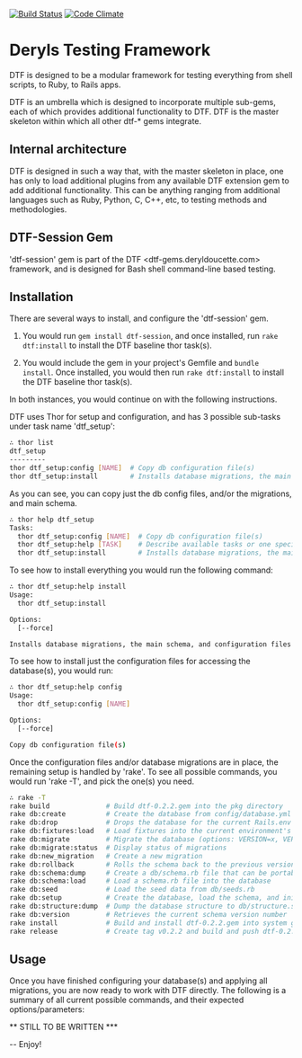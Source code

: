 [![Build Status](https://travis-ci.org/dtf-gems/dtf-session.png)](https://travis-ci.org/dtf-gems/dtf-session)
[![Code Climate](https://codeclimate.com/badge.png)](https://codeclimate.com/github/dtf-gems/dtf-session)

# Deryls Testing Framework

DTF is designed to be a modular framework for testing everything from shell scripts, to Ruby, to Rails apps.

DTF is an umbrella which is designed to incorporate multiple sub-gems, each of which provides additional
functionality to DTF. DTF is the master skeleton within which all other dtf-* gems integrate.

## Internal architecture

DTF is designed in such a way that, with the master skeleton in place, one has only to load additional plugins
from any available DTF extension gem to add additional functionality. This can be anything ranging from
additional languages such as Ruby, Python, C, C++, etc, to testing methods and methodologies.

## DTF-Session Gem

  'dtf-session' gem is part of the DTF <dtf-gems.deryldoucette.com> framework, and is designed for
  Bash shell command-line based testing.

## Installation
There are several ways to install, and configure the 'dtf-session' gem.

1) You would run ```gem install dtf-session```, and once installed, run ```rake dtf:install``` to
install the DTF baseline thor task(s).

2) You would include the gem in your project's Gemfile and ```bundle install```. Once installed,
you would then run ```rake dtf:install``` to install the DTF baseline thor task(s).

In both instances, you would continue on with the following instructions.

DTF uses Thor for setup and configuration, and has 3 possible sub-tasks under task name 'dtf_setup':

```sh
∴ thor list
dtf_setup
---------
thor dtf_setup:config [NAME]  # Copy db configuration file(s)
thor dtf_setup:install        # Installs database migrations, the main schema, and configuration files
```

As you can see, you can copy just the db config files, and/or the migrations, and main schema.

```sh
∴ thor help dtf_setup
Tasks:
  thor dtf_setup:config [NAME]  # Copy db configuration file(s)
  thor dtf_setup:help [TASK]    # Describe available tasks or one specific task
  thor dtf_setup:install        # Installs database migrations, the main schema, and configuration files
```

To see how to install everything you would run the following command:

```sh
∴ thor dtf_setup:help install
Usage:
  thor dtf_setup:install

Options:
  [--force]  

Installs database migrations, the main schema, and configuration files
```

To see how to install just the configuration files for accessing the database(s), you would run:

```sh
∴ thor dtf_setup:help config
Usage:
  thor dtf_setup:config [NAME]

Options:
  [--force]  

Copy db configuration file(s)
```

Once the configuration files and/or database migrations are in place, the remaining setup is handled by 'rake'.
To see all possible commands, you would run 'rake -T', and pick the one(s) you need.

```sh
∴ rake -T
rake build              # Build dtf-0.2.2.gem into the pkg directory
rake db:create          # Create the database from config/database.yml for the current Rails.env (use db:create:all to create all dbs i...
rake db:drop            # Drops the database for the current Rails.env (use db:drop:all to drop all databases)
rake db:fixtures:load   # Load fixtures into the current environment's database.
rake db:migrate         # Migrate the database (options: VERSION=x, VERBOSE=false).
rake db:migrate:status  # Display status of migrations
rake db:new_migration   # Create a new migration
rake db:rollback        # Rolls the schema back to the previous version (specify steps w/ STEP=n).
rake db:schema:dump     # Create a db/schema.rb file that can be portably used against any DB supported by AR
rake db:schema:load     # Load a schema.rb file into the database
rake db:seed            # Load the seed data from db/seeds.rb
rake db:setup           # Create the database, load the schema, and initialize with the seed data (use db:reset to also drop the db first)
rake db:structure:dump  # Dump the database structure to db/structure.sql. Specify another file with DB_STRUCTURE=db/my_structure.sql
rake db:version         # Retrieves the current schema version number
rake install            # Build and install dtf-0.2.2.gem into system gems
rake release            # Create tag v0.2.2 and build and push dtf-0.2.2.gem to Rubygems
```


## Usage
Once you have finished configuring your database(s) and applying all migrations, you are now ready to work with
DTF directly. The following is a summary of all current possible commands, and their expected options/parameters:

** STILL TO BE WRITTEN ***

--
Enjoy!
